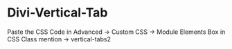 # Divi-Vertical-Tab
Paste the CSS Code in Advanced -> Custom CSS -> Module Elements Box
in CSS Class mention -> vertical-tabs2

